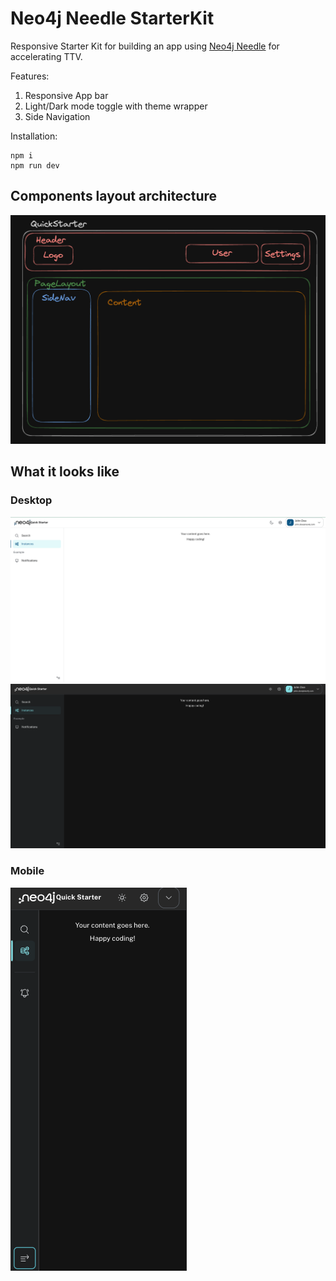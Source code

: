 # Neo4j Needle StarterKit

Responsive Starter Kit for building an app using [Neo4j Needle](https://www.neo4j.design/) for accelerating TTV.

Features:
1. Responsive App bar
2. Light/Dark mode toggle with theme wrapper
3. Side Navigation

Installation:
```shell
npm i
npm run dev
```

## Components layout architecture
![Architecture](doc/ComponentArchitecture.png)

## What it looks like
### Desktop
![Desktop](/doc/Desktop-light.png)
![Desktop](/doc/Desktop-dark.png)
### Mobile
![Mobile](/doc/Mobile-dark.png)